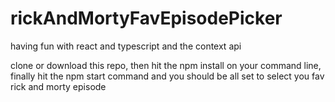 # rickAndMortyFavEpisodePicker
having fun with react and typescript and the context api

clone or download this repo, then hit the npm install on your command line, finally hit the npm start command and you should be all set to select you fav rick and morty episode
